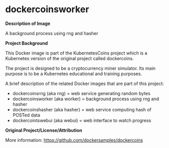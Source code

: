 # dockercoinsworker

**Description of Image**

A background process using rng and hasher

**Project Background**

This Docker image is part of the KubernetesCoins project which is a Kubernetes version of the original project called dockercoins.

The project is designed to be a cryptocurrency miner simulator. Its main purpose is to be a Kubernetes educational and training purposes.

A brief description of the related Docker images that are part of this project:

* dockercoinsrng (aka rng) = web service generating random bytes
* dockercoinsworker (aka worker) = background process using rng and hasher
* dockercoinshasher (aka hasher) = web service computing hash of POSTed data
* dockercointswebui (aka webui) = web interface to watch progress

**Original Project/License/Attribution**

More information: https://github.com/dockersamples/dockercoins
